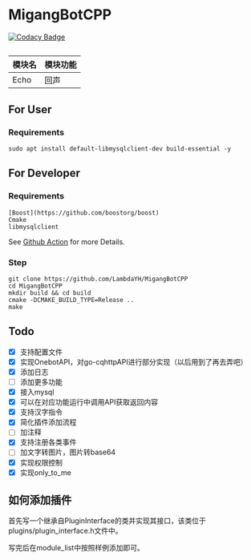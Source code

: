 # MigangBotCPP

[![Codacy Badge](https://app.codacy.com/project/badge/Grade/2f2ff355bd7f482badfb151c8ad76744)](https://www.codacy.com/gh/LambdaYH/MigangBotCPP/dashboard?utm_source=github.com&utm_medium=referral&utm_content=LambdaYH/MigangBotCPP&utm_campaign=Badge_Grade)

## 

| 模块名 | 模块功能 |
| ----- | ------- |
|Echo| 回声|

## For User

### Requirements

    sudo apt install default-libmysqlclient-dev build-essential -y

## For Developer

### Requirements

    [Boost](https://github.com/boostorg/boost)
    Cmake
    libmysqlclient

See [Github Action](https://github.com/LambdaYH/MigangBotCPP/blob/main/.github/workflows/cmake.yml) for more Details.

### Step

    git clone https://github.com/LambdaYH/MigangBotCPP
    cd MigangBotCPP
    mkdir build && cd build
    cmake -DCMAKE_BUILD_TYPE=Release ..
    make

## Todo

-   [x] 支持配置文件
-   [x] 实现OnebotAPI，对go-cqhttpAPI进行部分实现（以后用到了再去弄吧）
-   [x] 添加日志
-   [ ] 添加更多功能
-   [x] 接入mysql
-   [x] 可以在对应功能运行中调用API获取返回内容
-   [x] 支持汉字指令
-   [x] 简化插件添加流程
-   [ ] 加注释
-   [x] 支持注册各类事件
-   [ ] 加文字转图片，图片转base64
-   [x] 实现权限控制
-   [x] 实现only_to_me

## 如何添加插件

首先写一个继承自PluginInterface的类并实现其接口，该类位于plugins/plugin_interface.h文件中。

写完后在module_list中按照样例添加即可。

